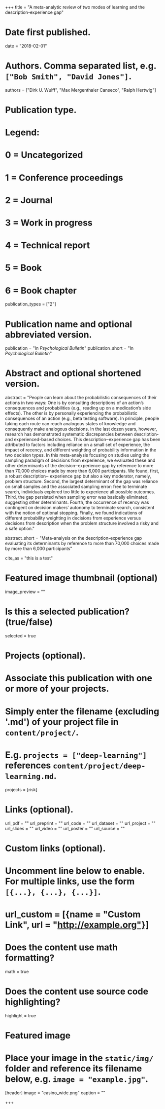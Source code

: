 +++
title = "A meta-analytic review of two modes of learning and the description-experience gap"

# Date first published.
date = "2018-02-01"

# Authors. Comma separated list, e.g. `["Bob Smith", "David Jones"]`.
authors = ["Dirk U. Wulff", "Max Mergenthaler Canseco", "Ralph Hertwig"]

# Publication type.
# Legend:
# 0 = Uncategorized
# 1 = Conference proceedings
# 2 = Journal
# 3 = Work in progress
# 4 = Technical report
# 5 = Book
# 6 = Book chapter
publication_types = ["2"]

# Publication name and optional abbreviated version.
publication = "In *Psychological Bulletin*"
publication_short = "In *Psychological Bulletin*"

# Abstract and optional shortened version.
abstract = "People can learn about the probabilistic consequences of their actions in two ways: One is by consulting descriptions of an action’s consequences and probabilities (e.g., reading up on a medication’s side effects). The other is by personally experiencing the probabilistic consequences of an action (e.g., beta testing software). In principle, people taking each route can reach analogous states of knowledge and consequently make analogous decisions. In the last dozen years, however, research has demonstrated systematic discrepancies between description- and experienced-based choices. This description‒experience gap has been attributed to factors including reliance on a small set of experience, the impact of recency, and different weighting of probability information in the two decision types. In this meta-analysis focusing on studies using the sampling paradigm of decisions from experience, we evaluated these and other determinants of the decision‒experience gap by reference to more than 70,000 choices made by more than 6,000 participants. We found, first, a robust description‒ experience gap but also a key moderator, namely, problem structure. Second, the largest determinant of the gap was reliance on small samples and the associated sampling error: free to terminate search, individuals explored too little to experience all possible outcomes. Third, the gap persisted when sampling error was basically eliminated, suggesting other determinants. Fourth, the occurrence of recency was contingent on decision makers’ autonomy to terminate search, consistent with the notion of optional stopping. Finally, we found indications of different probability weighting in decisions from experience versus decisions from description when the problem structure involved a risky and a safe option."

abstract_short = "Meta-analysis on the description-experience gap evaluating its determinants by reference to more than 70,000 choices made by more than 6,000 participants"

cite_as = "this is a test"

# Featured image thumbnail (optional)
image_preview = ""

# Is this a selected publication? (true/false)
selected = true

# Projects (optional).
#   Associate this publication with one or more of your projects.
#   Simply enter the filename (excluding '.md') of your project file in `content/project/`.
#   E.g. `projects = ["deep-learning"]` references `content/project/deep-learning.md`.
projects = [risk]

# Links (optional).
url_pdf = ""
url_preprint = ""
url_code = ""
url_dataset = ""
url_project = ""
url_slides = ""
url_video = ""
url_poster = ""
url_source = ""


# Custom links (optional).
#   Uncomment line below to enable. For multiple links, use the form `[{...}, {...}, {...}]`.
# url_custom = [{name = "Custom Link", url = "http://example.org"}]

# Does the content use math formatting?
math = true

# Does the content use source code highlighting?
highlight = true

# Featured image
# Place your image in the `static/img/` folder and reference its filename below, e.g. `image = "example.jpg"`.
[header]
image = "casino_wide.png"
caption = ""

+++
